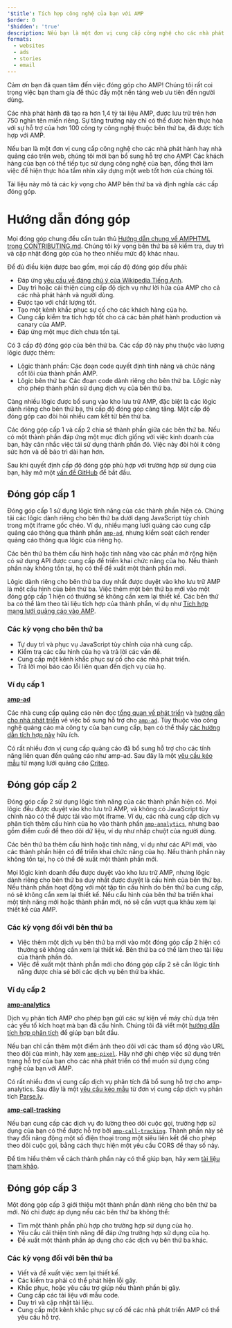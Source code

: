 ```yaml
---
'$title': Tích hợp công nghệ của bạn với AMP
$order: 0
'$hidden': 'true'
description: Nếu bạn là một đơn vị cung cấp công nghệ cho các nhà phát hành hay nhà quảng cáo trên web, chúng tôi mời bạn bổ sung hỗ trợ cho AMP để các khách hàng của bạn có thể tiếp tục...
formats:
  - websites
  - ads
  - stories
  - email
---
```


Cảm ơn bạn đã quan tâm đến việc đóng góp cho AMP! Chúng tôi rất coi trọng việc bạn tham gia để thúc đẩy một nền tảng web ưu tiên đến người dùng.

Các nhà phát hành đã tạo ra hơn 1,4 tỷ tài liệu AMP, được lưu trữ trên hơn 750 nghìn tên miền riêng. Sự tăng trưởng này chỉ có thể được hiện thực hóa với sự hỗ trợ của hơn 100 công ty công nghệ thuộc bên thứ ba, đã được tích hợp với AMP.

Nếu bạn là một đơn vị cung cấp công nghệ cho các nhà phát hành hay nhà quảng cáo trên web, chúng tôi mời bạn bổ sung hỗ trợ cho AMP! Các khách hàng của bạn có thể tiếp tục sử dụng công nghệ của bạn, đồng thời làm việc để hiện thực hóa tầm nhìn xây dựng một web tốt hơn của chúng tôi.

Tài liệu này mô tả các kỳ vọng cho AMP bên thứ ba và định nghĩa các cấp đóng góp.

# Hướng dẫn đóng góp

Mọi đóng góp chung đều cần tuân thủ [Hướng dẫn chung về AMPHTML trong CONTRIBUTING.md](https://github.com/ampproject/amphtml/blob/master/CONTRIBUTING.md). Chúng tôi kỳ vọng bên thứ ba sẽ kiểm tra, duy trì và cập nhật đóng góp của họ theo nhiều mức độ khác nhau.

Để đủ điều kiện được bao gồm, mọi cấp độ đóng góp đều phải:

- Đáp ứng [yêu cầu về đáng chú ý của Wikipedia Tiếng Anh](https://en.wikipedia.org/wiki/Wikipedia:Notability).
- Duy trì hoặc cải thiện cùng cấp độ dịch vụ như lời hứa của AMP cho cả các nhà phát hành và người dùng.
- Được tạo với chất lượng tốt.
- Tạo một kênh khắc phục sự cố cho các khách hàng của họ.
- Cung cấp kiểm tra tích hợp tốt cho cả các bản phát hành production và canary của AMP.
- Đáp ứng một mục đích chưa tồn tại.

Có 3 cấp độ đóng góp của bên thứ ba. Các cấp độ này phụ thuộc vào lượng lôgic được thêm:

- Lôgic thành phần: Các đoạn code quyết định tính năng và chức năng cốt lõi của thành phần AMP.
- Lôgic bên thứ ba: Các đoạn code dành riêng cho bên thứ ba. Lôgic này cho phép thành phần sử dụng dịch vụ của bên thứ ba.

Càng nhiều lôgic được bổ sung vào kho lưu trữ AMP, đặc biệt là các lôgic dành riêng cho bên thứ ba, thì cấp độ đóng góp càng tăng. Một cấp độ đóng góp cao đòi hỏi nhiều cam kết từ bên thứ ba.

Các đóng góp cấp 1 và cấp 2 chia sẻ thành phần giữa các bên thứ ba. Nếu có một thành phần đáp ứng một mục đích giống với việc kinh doanh của bạn, hãy cân nhắc việc tái sử dụng thành phần đó. Việc này đòi hỏi ít công sức hơn và dễ bảo trì dài hạn hơn.

Sau khi quyết định cấp độ đóng góp phù hợp với trường hợp sử dụng của bạn, hãy mở một [vấn đề GitHub](https://github.com/ampproject/amphtml/issues/new) để bắt đầu.

## Đóng góp cấp 1

Đóng góp cấp 1 sử dụng lôgic tính năng của các thành phần hiện có. Chúng tải các lôgic dành riêng cho bên thứ ba dưới dạng JavaScript tùy chỉnh trong một iframe gốc chéo. Ví dụ, nhiều mạng lưới quảng cáo cung cấp quảng cáo thông qua thành phần [`amp-ad`](../../../components/reference/amp-ad.md), nhưng kiểm soát cách render quảng cáo thông qua lôgic của riêng họ.

Các bên thứ ba thêm cấu hình hoặc tính năng vào các phần mở rộng hiện có sử dụng API được cung cấp để triển khai chức năng của họ. Nếu thành phần này không tồn tại, họ có thể đề xuất một thành phần mới.

Lôgic dành riêng cho bên thứ ba duy nhất được duyệt vào kho lưu trữ AMP là một cấu hình của bên thứ ba. Việc thêm một bên thứ ba mới vào một đóng góp cấp 1 hiện có thường sẽ không cần xem lại thiết kế. Các bên thứ ba có thể làm theo tài liệu tích hợp của thành phần, ví dụ như [Tích hợp mạng lưới quảng cáo vào AMP](https://github.com/ampproject/amphtml/blob/master/ads/README.md).

### Các kỳ vọng cho bên thứ ba

- Tự duy trì và phục vụ JavaScript tùy chỉnh của nhà cung cấp.
- Kiểm tra các cấu hình của họ và trả lời các vấn đề.
- Cung cấp một kênh khắc phục sự cố cho các nhà phát triển.
- Trả lời mọi báo cáo lỗi liên quan đến dịch vụ của họ.

### Ví dụ cấp 1

[**amp-ad**](../../../components/reference/amp-ad.md)

Các nhà cung cấp quảng cáo nên đọc [tổng quan về phát triển](https://github.com/ampproject/amphtml/tree/master/ads#overview) và [hướng dẫn cho nhà phát triển](https://github.com/ampproject/amphtml/tree/master/ads#developer-guidelines-for-a-pull-request) về việc bổ sung hỗ trợ cho [`amp-ad`](../../../components/reference/amp-ad.md). Tùy thuộc vào công nghệ quảng cáo mà công ty của bạn cung cấp, bạn có thể thấy [các hướng dẫn tích hợp này](/content/amp-dev/documentation/guides-and-tutorials/contribute/vendor-contributions/ad-integration-guide.md?format=ads) hữu ích.

Có rất nhiều đơn vị cung cấp quảng cáo đã bổ sung hỗ trợ cho các tính năng liên quan đến quảng cáo như amp-ad. Sau đây là một [yêu cầu kéo mẫu](https://github.com/ampproject/amphtml/pull/2299) từ mạng lưới quảng cáo [Criteo](https://github.com/ampproject/amphtml/blob/master/ads/criteo.md).

## Đóng góp cấp 2

Đóng góp cấp 2 sử dụng lôgic tính năng của các thành phần hiện có. Mọi lôgic đều được duyệt vào kho lưu trữ AMP, và không có JavaScript tùy chỉnh nào có thể được tải vào một iframe. Ví dụ, các nhà cung cấp dịch vụ phân tích thêm cấu hình của họ vào thành phần [`amp-analytics`](../../../components/reference/amp-analytics.md), nhưng bao gồm điểm cuối để theo dõi dữ liệu, ví dụ như nhấp chuột của người dùng.

Các bên thứ ba thêm cấu hình hoặc tính năng, ví dụ như các API mới, vào các thành phần hiện có để triển khai chức năng của họ. Nếu thành phần này không tồn tại, họ có thể đề xuất một thành phần mới.

Mọi lôgic kinh doanh đều được duyệt vào kho lưu trữ AMP, nhưng lôgic dành riêng cho bên thứ ba duy nhất được duyệt là cấu hình của bên thứ ba. Nếu thành phần hoạt động với một tập tin cấu hình do bên thứ ba cung cấp, nó sẽ không cần xem lại thiết kế. Nếu cấu hình của bên thứ ba triển khai một tính năng mới hoặc thành phần mới, nó sẽ cần vượt qua khâu xem lại thiết kế của AMP.

### Các kỳ vọng đối với bên thứ ba

- Việc thêm một dịch vụ bên thứ ba mới vào một đóng góp cấp 2 hiện có thường sẽ không cần xem lại thiết kế. Bên thứ ba có thể làm theo tài liệu của thành phần đó.
- Việc đề xuất một thành phần mới cho đóng góp cấp 2 sẽ cần lôgic tính năng được chia sẻ bởi các dịch vụ bên thứ ba khác.

### Ví dụ cấp 2

[**amp-analytics**](../../../components/reference/amp-analytics.md)

Dịch vụ phân tích AMP cho phép bạn gửi các sự kiện về máy chủ dựa trên các yếu tố kích hoạt mà bạn đã cấu hình. Chúng tôi đã viết một [hướng dẫn tích hợp phân tích](../../optimize-measure/configure-analytics/index.md) để giúp bạn bắt đầu.

Nếu bạn chỉ cần thêm một điểm ảnh theo dõi với các tham số động vào URL theo dõi của mình, hãy xem [`amp-pixel`](../../../components/reference/amp-pixel.md). Hãy nhớ ghi chép việc sử dụng trên trang hỗ trợ của bạn cho các nhà phát triển có thể muốn sử dụng công nghệ của bạn với AMP.

Có rất nhiều đơn vị cung cấp dịch vụ phân tích đã bổ sung hỗ trợ cho amp-analytics. Sau đây là một [yêu cầu kéo mẫu](https://github.com/ampproject/amphtml/pull/1595) từ đơn vị cung cấp dịch vụ phân tích [Parse.ly](https://www.parsely.com/help/integration/google-amp/).

[**amp-call-tracking**](../../../components/reference/amp-call-tracking.md)

Nếu bạn cung cấp các dịch vụ đo lường theo dõi cuộc gọi, trường hợp sử dụng của bạn có thể được hỗ trợ bởi [`amp-call-tracking`](../../../components/reference/amp-call-tracking.md). Thành phần này sẽ thay đổi năng động một số điện thoại trong một siêu liên kết để cho phép theo dõi cuộc gọi, bằng cách thực hiện một yêu cầu CORS để thay số này.

Để tìm hiểu thêm về cách thành phần này có thể giúp bạn, hãy xem [tài liệu tham khảo](../../../components/reference/amp-call-tracking.md).

## Đóng góp cấp 3

Một đóng góp cấp 3 giới thiệu một thành phần dành riêng cho bên thứ ba mới. Nó chỉ được áp dụng nếu các bên thứ ba không thể:

- Tìm một thành phần phù hợp cho trường hợp sử dụng của họ.
- Yêu cầu cải thiện tính năng để đáp ứng trường hợp sử dụng của họ.
- Đề xuất một thành phần áp dụng cho các dịch vụ bên thứ ba khác.

### Các kỳ vọng đối với bên thứ ba

- Viết và đề xuất việc xem lại thiết kế.
- Các kiểm tra phải có thể phát hiện lỗi gãy.
- Khắc phục, hoặc yêu cầu trợ giúp nếu thành phần bị gãy.
- Cung cấp các tài liệu với mẫu code.
- Duy trì và cập nhật tài liệu.
- Cung cấp một kênh khắc phục sự cố để các nhà phát triển AMP có thể yêu cầu hỗ trợ.
